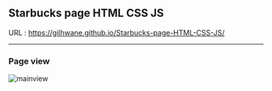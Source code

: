 ## Starbucks page HTML CSS JS
 
 URL : https://gilhwane.github.io/Starbucks-page-HTML-CSS-JS/
 <hr>
 
 ### Page view
 
![mainview](https://user-images.githubusercontent.com/63918911/102085691-54771080-3e5a-11eb-86bb-b5eb193e4936.PNG)

